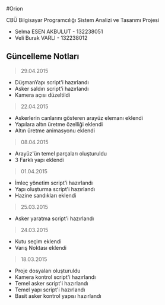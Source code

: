 #Orion

CBÜ Bilgisayar Programcılığı Sistem Analizi ve Tasarımı Projesi

*  Selma ESEN AKBULUT - 132238051
*  Veli Burak VARLI - 132238012

## Güncelleme Notları

> 29.04.2015
*  DüşmanYapı script'i hazırlandı
*  Asker saldırı script'i hazırlandı
*  Kamera açısı düzeltildi

> 22.04.2015
*  Askerlerin canlarını gösteren arayüz elemanı eklendi
*  Yapılara altın üretme özelliği eklendi
*  Altın üretme animasyonu eklendi

> 08.04.2015
*  Arayüz'ün temel parçaları oluşturuldu
*  3 Farklı yapı eklendi

> 01.04.2015
*  İmleç yönetim script'i hazırlandı
*  Yapı oluşturma script'i hazırlandı
*  Hazine sandıkları eklendi

> 25.03.2015
*  Asker yaratma script'i hazırlandı

> 24.03.2015
*  Kutu seçim eklendi
*  Varış Noktası eklendi

> 18.03.2015
*  Proje dosyaları oluşturuldu
*  Kamera kontrol script'i hazırlandı
*  Temel asker script'i hazırlandı
*  Temel yapı script'i hazırlandı
*  Basit asker kontrol yapısı hazırlandı
